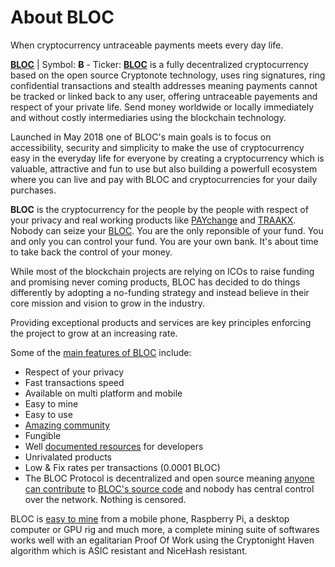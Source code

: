 # **About BLOC**

When cryptocurrency untraceable payments meets every day life.

**[BLOC](https://bloc.money)** | Symbol: **Ƀ** - Ticker: **[BLOC](https://bloc.money)** is a fully decentralized cryptocurrency based on the open source Cryptonote technology, uses ring signatures, ring confidential transactions and stealth addresses meaning payments cannot be tracked or linked back to any user, offering untraceable payements and respect of your private life. Send money worldwide or locally immediately and without costly intermediaries using the blockchain technology.

Launched in May 2018 one of BLOC's main goals is to focus on accessibility, security and simplicity to make the use of cryptocurrency easy in the everyday life for everyone by creating a cryptocurrency which is valuable, attractive and fun to use but also building a powerfull ecosystem where you can live and pay with BLOC and cryptocurrencies for your daily purchases.

**BLOC** is the cryptocurrency for the people by the people with respect of your privacy and real working products like [PAYchange](PAYchange.md) and [TRAAKX](TRAAKX.md). Nobody can seize your [BLOC](https://bloc.money). You are the only reponsible of your fund. You and only you can control your fund. You are your own bank. It's about time to take back the control of your money.

While most of the blockchain projects are relying on ICOs to raise funding and promising never coming products, BLOC has decided to do things differently by adopting a no-funding strategy and instead believe in their core mission and vision to grow in the industry.

Providing exceptional products and services are key principles enforcing the project to grow at an increasing rate.

Some of the [main features of BLOC](Features.md) include:

- Respect of your privacy
- Fast transactions speed
- Available on multi platform and mobile
- Easy to mine
- Easy to use
- [Amazing community](Community.md)
- Fungible
- Well [documented resources](../service-operators/Resources.md) for developers
- Unrivalated products
- Low & Fix rates per transactions (0.0001 BLOC)
- The BLOC Protocol is decentralized and open source meaning [anyone can contribute](Contributing.md) to [BLOC's source code](https://github.com/furiousteam/BLOC) and nobody has central control over the network. Nothing is censored.

BLOC is [easy to mine](../mining/What-is-mining.md) from a mobile phone, Raspberry Pi, a desktop computer or GPU rig and much more, a complete mining suite of softwares works well with an egalitarian Proof Of Work using the Cryptonight Haven algorithm which is ASIC resistant and NiceHash resistant.